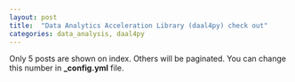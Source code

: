 ```yaml
---
layout: post
title:  "Data Analytics Acceleration Library (daal4py) check out"
categories: data_analysis, daal4py
---
```


Only 5 posts are shown on index. Others will be paginated. You can change this number in **_config.yml** file.
